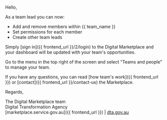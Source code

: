 Hello,  
  
As a team lead you can now:  
  * Add and remove members within {{ team_name }}
  * Set permissions for each member
  * Create other team leads

Simply [sign in]({{ frontend_url }}/2/login) to the Digital Marketplace and your dashboard will be updated with your team's opportunities.  
    
Go to the menu in the top right of the screen and select "Teams and people" to manage your team.  

If you have any questions, you can read [how team's work]({{ frontend_url }}) or [contact]({{ frontend_url }}/contact-us) the Marketplace.  
  
Regards,  
  
The Digital Marketplace team  
Digital Transformation Agency  
[marketplace.service.gov.au]({{ frontend_url }}) | [dta.gov.au](https://dta.gov.au)
